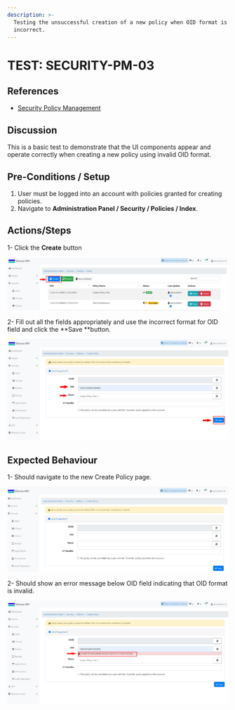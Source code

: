 ```yaml
---
description: >-
  Testing the unsuccessful creation of a new policy when OID format is
  incorrect.
---
```


# TEST: SECURITY-PM-03

## References

* [Security Policy Management](../../../../../operations/security-administration/security-policy-management.md)

## Discussion

This is a basic test to demonstrate that the UI components appear and operate correctly when creating a new policy using invalid OID format.



## Pre-Conditions / Setup

1. User must be logged into an account with policies granted for creating policies.
2. Navigate to **Administration Panel / Security / Policies / Index**.

## Actions/Steps

1- Click the **Create** button

![](<../../../../../../.gitbook/assets/1 (11).jpg>)

2- Fill out all the fields appropriately and use the incorrect format for OID field and click the **Save **button.

![](<../../../../../../.gitbook/assets/3 (15).jpg>)

## Expected Behaviour

1- Should navigate to the new Create Policy page.

![](<../../../../../../.gitbook/assets/dnld1 (1).jpg>)

2- Should show an error message below OID field indicating that OID format is invalid.

![](<../../../../../../.gitbook/assets/4 (6).jpg>)
